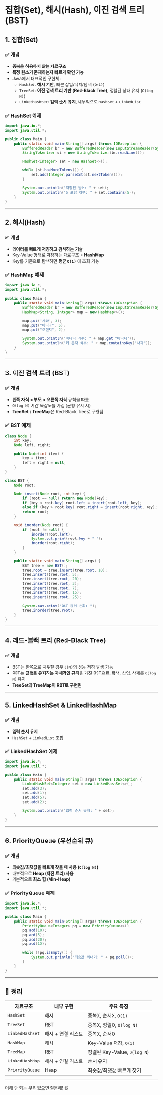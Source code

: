 # 집합(Set), 해시(Hash), 이진 검색 트리(BST)

## 1. 집합(Set)

### ✅ 개념
- **중복을 허용하지 않는 자료구조**
- **특정 원소가 존재하는지 빠르게 확인 가능**
- Java에서 대표적인 구현체:
  - `HashSet`: **해시 기반**, 빠른 삽입/삭제/탐색 (`O(1)`)
  - `TreeSet`: **이진 검색 트리 기반 (Red-Black Tree)**, 정렬된 상태 유지 (`O(log N)`)
  - `LinkedHashSet`: **입력 순서 유지**, 내부적으로 `HashSet` + `LinkedList`

### ✅ HashSet 예제
```java
import java.io.*;
import java.util.*;

public class Main {
    public static void main(String[] args) throws IOException {
        BufferedReader br = new BufferedReader(new InputStreamReader(System.in));
        StringTokenizer st = new StringTokenizer(br.readLine());

        HashSet<Integer> set = new HashSet<>();

        while (st.hasMoreTokens()) {
            set.add(Integer.parseInt(st.nextToken()));
        }

        System.out.println("저장된 원소: " + set);
        System.out.println("5 포함 여부: " + set.contains(5));
    }
}
```

---

## 2. 해시(Hash)

### ✅ 개념
- **데이터를 빠르게 저장하고 검색하는 기술**
- Key-Value 형태로 저장하는 자료구조 = **HashMap**
- Key를 기준으로 탐색하면 **평균 `O(1)`** 에 조회 가능

### ✅ HashMap 예제
```java
import java.io.*;
import java.util.*;

public class Main {
    public static void main(String[] args) throws IOException {
        BufferedReader br = new BufferedReader(new InputStreamReader(System.in));
        HashMap<String, Integer> map = new HashMap<>();

        map.put("사과", 3);
        map.put("바나나", 5);
        map.put("오렌지", 2);

        System.out.println("바나나 개수: " + map.get("바나나"));
        System.out.println("키 존재 여부: " + map.containsKey("사과"));
    }
}
```

---

## 3. 이진 검색 트리 (BST)

### ✅ 개념
- **왼쪽 자식 < 부모 < 오른쪽 자식** 규칙을 따름
- `O(log N)` 시간 복잡도를 가짐 (균형 유지 시)
- **TreeSet** / **TreeMap**은 Red-Black Tree로 구현됨

### ✅ BST 예제
```java
class Node {
    int key;
    Node left, right;

    public Node(int item) {
        key = item;
        left = right = null;
    }
}

class BST {
    Node root;

    Node insert(Node root, int key) {
        if (root == null) return new Node(key);
        if (key < root.key) root.left = insert(root.left, key);
        else if (key > root.key) root.right = insert(root.right, key);
        return root;
    }

    void inorder(Node root) {
        if (root != null) {
            inorder(root.left);
            System.out.print(root.key + " ");
            inorder(root.right);
        }
    }

    public static void main(String[] args) {
        BST tree = new BST();
        tree.root = tree.insert(tree.root, 10);
        tree.insert(tree.root, 5);
        tree.insert(tree.root, 20);
        tree.insert(tree.root, 3);
        tree.insert(tree.root, 7);
        tree.insert(tree.root, 15);
        tree.insert(tree.root, 25);

        System.out.print("BST 중위 순회: ");
        tree.inorder(tree.root);
    }
}
```

---

## 4. 레드-블랙 트리 (Red-Black Tree)

### ✅ 개념
- BST는 한쪽으로 치우칠 경우 `O(N)`의 성능 저하 발생 가능
- RBT는 **균형을 유지하는 자체적인 규칙**을 가진 BST으로, 탐색, 삽입, 삭제를 `O(log N)` 유지
- **TreeSet과 TreeMap이 RBT로 구현됨**

---

## 5. LinkedHashSet & LinkedHashMap

### ✅ 개념
- **입력 순서 유지**
- `HashSet` + `LinkedList` 조합

### ✅ LinkedHashSet 예제
```java
import java.io.*;
import java.util.*;

public class Main {
    public static void main(String[] args) throws IOException {
        LinkedHashSet<Integer> set = new LinkedHashSet<>();
        set.add(3);
        set.add(1);
        set.add(5);
        set.add(2);

        System.out.println("입력 순서 유지: " + set);
    }
}
```

---

## 6. PriorityQueue (우선순위 큐)

### ✅ 개념
- **최솟값/최댓값을 빠르게 찾을 때 사용 (`O(log N)`)**
- 내부적으로 **Heap (이진 트리) 사용**
- 기본적으로 **최소 힙 (Min-Heap)**

### ✅ PriorityQueue 예제
```java
import java.io.*;
import java.util.*;

public class Main {
    public static void main(String[] args) throws IOException {
        PriorityQueue<Integer> pq = new PriorityQueue<>();
        pq.add(10);
        pq.add(5);
        pq.add(20);
        pq.add(15);

        while (!pq.isEmpty()) {
            System.out.println("최솟값 꺼내기: " + pq.poll());
        }
    }
}
```

---

## 📌 정리

| 자료구조 | 내부 구현 | 주요 특징 |
|---------|---------|---------|
| `HashSet` | 해시 | 중복X, 순서X, `O(1)` |
| `TreeSet` | RBT | 중복X, 정렬O, `O(log N)` |
| `LinkedHashSet` | 해시 + 연결 리스트 | 중복X, 순서O |
| `HashMap` | 해시 | Key-Value 저장, `O(1)` |
| `TreeMap` | RBT | 정렬된 Key-Value, `O(log N)` |
| `LinkedHashMap` | 해시 + 연결 리스트 | 순서 유지 |
| `PriorityQueue` | Heap | 최솟값/최댓값 빠르게 찾기 |

---

이해 안 되는 부분 있으면 질문해! 😃
